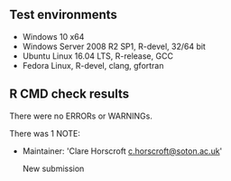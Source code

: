 ## Test environments
* Windows 10 x64
* Windows Server 2008 R2 SP1, R-devel, 32/64 bit
* Ubuntu Linux 16.04 LTS, R-release, GCC
* Fedora Linux, R-devel, clang, gfortran

## R CMD check results
There were no ERRORs or WARNINGs. 

There was 1 NOTE:

* Maintainer: 'Clare Horscroft <c.horscroft@soton.ac.uk>'
  
  New submission
